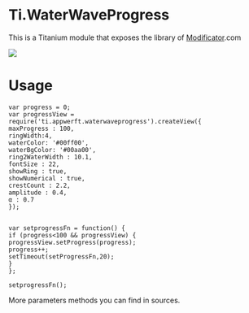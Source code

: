 Ti.WaterWaveProgress
====================

This is a Titanium module that exposes the library of [Modificator](https://github.com/Modificator/water-wave-progress).com

![](https://i.imgur.com/UNoOYg4.gif)

Usage
=====

~~~
var progress = 0;
var progressView = require('ti.appwerft.waterwaveprogress').createView({
maxProgress : 100,
ringWidth:4,
waterColor: '#00ff00',
waterBgColor: '#00aa00',
ring2WaterWidth : 10.1,
fontSize : 22,
showRing : true,
showNumerical : true,
crestCount : 2.2,
amplitude : 0.4,
α : 0.7
});


var setprogressFn = function() {
if (progress<100 && progressView) {
progressView.setProgress(progress);
progress++;
setTimeout(setProgressFn,20);
}
};

setprogressFn();
~~~

More parameters methods you can find in sources.

